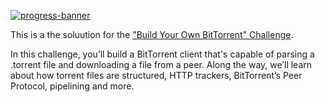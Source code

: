 [![progress-banner](https://backend.codecrafters.io/progress/bittorrent/bb92e4db-4d00-4a97-a661-c9bcb49017bd)](https://app.codecrafters.io/users/codecrafters-bot?r=2qF)

This is a the soluution for the 
["Build Your Own BitTorrent" Challenge](https://app.codecrafters.io/courses/bittorrent/overview).

In this challenge, you’ll build a BitTorrent client that's capable of parsing a
.torrent file and downloading a file from a peer. Along the way, we’ll learn
about how torrent files are structured, HTTP trackers, BitTorrent’s Peer
Protocol, pipelining and more.

